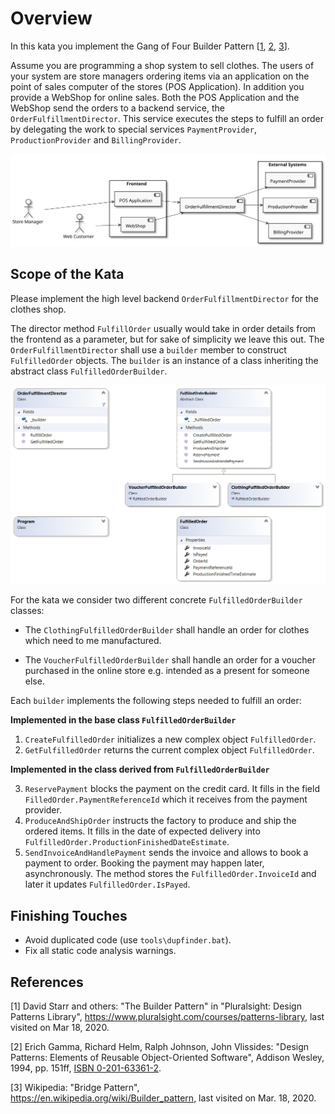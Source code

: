 ﻿# Overview

In this kata you implement the Gang of Four Builder Pattern [[1](#ref-1), [2](#ref-2), [3](#ref-3)].

Assume you are programming a shop system to sell clothes. The users of your system are store managers ordering items via an application on the point of sales computer of the stores (POS Application). In addition you provide a WebShop for online sales. Both the POS Application and the WebShop send the orders to a backend service, the `OrderFulfillmentDirector`. This service executes the steps to fulfill an order by delegating the work to special services `PaymentProvider`, `ProductionProvider` and `BillingProvider`.

![Composite Structure of the Shop System](composite-structure.svg)

## Scope of the Kata

Please implement the high level backend `OrderFulfillmentDirector` for the clothes shop.

The director method `FulfillOrder` usually would take in order details from the frontend as a parameter, but for sake of simplicity we leave this out. The `OrderFulfillmentDirector` shall use a `builder` member to construct `FulfilledOrder` objects. The `builder` is an instance of a class inheriting the abstract class `FulfilledOrderBuilder`.

![Class Diagram of the Builder Pattern](BuilderPattern.png)

For the kata we consider two different concrete `FulfilledOrderBuilder` classes:

* The `ClothingFulfilledOrderBuilder` shall handle an order for clothes which need to me manufactured.

* The `VoucherFulfilledOrderBuilder` shall handle an order for a voucher purchased in the online store e.g. intended as a present for someone else.

Each `builder` implements the following steps needed to fulfill an order:

**Implemented in the base class `FulfilledOrderBuilder`**

1. `CreateFulfilledOrder` initializes a new complex object `FulfilledOrder`.
1. `GetFulfilledOrder` returns the current complex object `FulfilledOrder`.

**Implemented in the class derived from `FulfilledOrderBuilder`**

3. `ReservePayment` blocks the payment on the credit card. It fills in the field `FilledOrder.PaymentReferenceId` which it receives from the payment provider.
1. `ProduceAndShipOrder` instructs the factory to produce and ship the ordered items. It fills in the date of expected delivery into `FulfilledOrder.ProductionFinishedDateEstimate`.
1. `SendInvoiceAndHandlePayment` sends the invoice and allows to book a payment to order. Booking the payment may happen later, asynchronously. The method stores the `FulfilledOrder.InvoiceId` and later it updates `FulfilledOrder.IsPayed`.

## Finishing Touches

- Avoid duplicated code (use `tools\dupfinder.bat`).
- Fix all static code analysis warnings.

## References

<a name="ref-1">[1]</a> David Starr and others: "The Builder Pattern" in "Pluralsight: Design Patterns Library", https://www.pluralsight.com/courses/patterns-library, last visited on Mar 18, 2020.

<a name="ref-2">[2]</a> Erich Gamma, Richard Helm, Ralph Johnson, John Vlissides: "Design Patterns: Elements of Reusable Object-Oriented Software", Addison Wesley, 1994, pp. 151ff, [ISBN 0-201-63361-2](https://en.wikipedia.org/wiki/Special:BookSources/0-201-63361-2).

<a name="ref-3">[3]</a> Wikipedia: "Bridge Pattern", https://en.wikipedia.org/wiki/Builder_pattern, last visited on Mar. 18, 2020.
